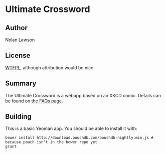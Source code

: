 Ultimate Crossword
======================

Author
--------
Nolan Lawson

License
--------
[WTFPL][1], although attribution would be nice.

Summary
--------

The Ultimate Crossword is a webapp based on an XKCD comic.  Details can be found on [the FAQs page][2].

Building
---------

This is a basic Yeoman app.  You should be able to install it with:

```
bower install http://download.pouchdb.com/pouchdb-nightly.min.js # because pouch isn't in the bower repo yet
grunt
```


[1]: http://sam.zoy.org/wtfpl/
[2]: https://ultimatecrossword.net/#/faq
